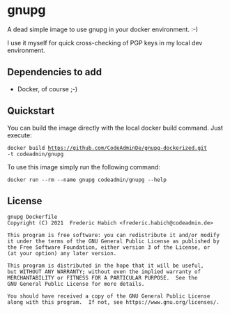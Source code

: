 # gnupg

A dead simple image to use gnupg in your docker environment. :-)

I use it myself for quick cross-checking of PGP keys in my local dev environment.

## Dependencies to add

* Docker, of course ;-)

## Quickstart

You can build the image directly with the local docker build command. Just execute:

<code>docker build https://github.com/CodeAdminDe/gnupg-dockerized.git -t codeadmin/gnupg</code>

To use this image simply run the following command:

<code>docker run --rm --name gnupg codeadmin/gnupg --help</code>

## License

    gnupg Dockerfile
    Copyright (C) 2021  Frederic Habich <frederic.habich@codeadmin.de>

    This program is free software: you can redistribute it and/or modify
    it under the terms of the GNU General Public License as published by
    the Free Software Foundation, either version 3 of the License, or
    (at your option) any later version.

    This program is distributed in the hope that it will be useful,
    but WITHOUT ANY WARRANTY; without even the implied warranty of
    MERCHANTABILITY or FITNESS FOR A PARTICULAR PURPOSE.  See the
    GNU General Public License for more details.

    You should have received a copy of the GNU General Public License
    along with this program.  If not, see https://www.gnu.org/licenses/.

